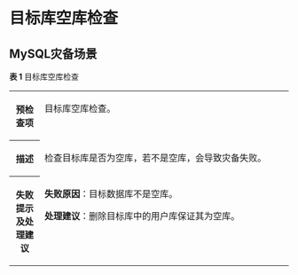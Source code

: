 # 目标库空库检查<a name="drs_16_0109"></a>

## MySQL灾备场景<a name="section45094357562"></a>

**表 1**  目标库空库检查

<a name="table18108192214474"></a>
<table><tbody><tr id="row19108192294711"><th class="firstcol" valign="top" width="10.99%" id="mcps1.2.3.1.1"><p id="p191087222477"><a name="p191087222477"></a><a name="p191087222477"></a><strong id="b13108162214473"><a name="b13108162214473"></a><a name="b13108162214473"></a>预检查项</strong></p>
</th>
<td class="cellrowborder" valign="top" width="89.01%" headers="mcps1.2.3.1.1 "><p id="p01081022104711"><a name="p01081022104711"></a><a name="p01081022104711"></a>目标库空库检查。</p>
</td>
</tr>
<tr id="row3108132254714"><th class="firstcol" valign="top" width="10.99%" id="mcps1.2.3.2.1"><p id="p1710810224473"><a name="p1710810224473"></a><a name="p1710810224473"></a><strong id="b510892211472"><a name="b510892211472"></a><a name="b510892211472"></a>描述</strong></p>
</th>
<td class="cellrowborder" valign="top" width="89.01%" headers="mcps1.2.3.2.1 "><p id="p15372705185323"><a name="p15372705185323"></a><a name="p15372705185323"></a>检查目标库是否为空库，若不是空库，会导致灾备失败。</p>
</td>
</tr>
<tr id="row3614163755419"><th class="firstcol" valign="top" width="10.99%" id="mcps1.2.3.3.1"><p id="p16161937195416"><a name="p16161937195416"></a><a name="p16161937195416"></a><strong id="b111246227470"><a name="b111246227470"></a><a name="b111246227470"></a>失败提示及<strong id="b15891153114115"><a name="b15891153114115"></a><a name="b15891153114115"></a>处理建议</strong></strong></p>
</th>
<td class="cellrowborder" valign="top" width="89.01%" headers="mcps1.2.3.3.1 "><p id="p18221185665415"><a name="p18221185665415"></a><a name="p18221185665415"></a><strong id="b422110568545"><a name="b422110568545"></a><a name="b422110568545"></a>失败原因</strong>：目标数据库不是空库。</p>
<p id="p112211156105414"><a name="p112211156105414"></a><a name="p112211156105414"></a><strong id="b222120567548"><a name="b222120567548"></a><a name="b222120567548"></a>处理建议</strong>：删除目标库中的用户库保证其为空库。</p>
</td>
</tr>
</tbody>
</table>

